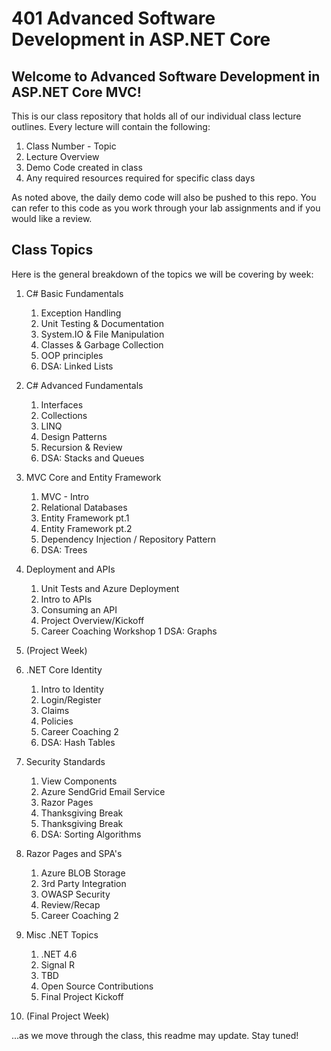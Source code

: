 # 401 Advanced Software Development in ASP.NET Core 

## Welcome to Advanced Software Development in ASP.NET Core MVC!

This is our class repository that holds all of our individual class lecture outlines. Every lecture will contain the following:
1. Class Number - Topic
2. Lecture Overview
3. Demo Code created in class
4. Any required resources required for specific class days

As noted above, the daily demo code will also be pushed to this repo. You can refer to this code as you work through your lab assignments and if you would 
like a review. 

## Class Topics
Here is the general breakdown of the topics we will be covering by week:

1. C# Basic Fundamentals
	1. Exception Handling
	2. Unit Testing & Documentation
	3. System.IO & File Manipulation
	4. Classes & Garbage Collection
	5. OOP principles
	6. DSA: Linked Lists
2. C# Advanced Fundamentals
	1. Interfaces
	2. Collections
	3. LINQ
	4. Design Patterns
	5. Recursion & Review
	6. DSA: Stacks and Queues
3. MVC Core and Entity Framework
	1. MVC - Intro
	2. Relational Databases
	3. Entity Framework pt.1
	4. Entity Framework pt.2
	5. Dependency Injection / Repository Pattern
	6. DSA: Trees
4. Deployment and APIs
	1. Unit Tests and Azure Deployment
	2. Intro to APIs
	3. Consuming an API
	4. Project Overview/Kickoff
	5. Career Coaching Workshop 1
	DSA: Graphs

5. (Project Week)

6. .NET Core Identity
	1. Intro to Identity
	2. Login/Register
	3. Claims
	4. Policies
	5. Career Coaching 2
	6. DSA: Hash Tables

7. Security Standards
	1. View Components
	2. Azure SendGrid Email Service
	3. Razor Pages
	4. Thanksgiving Break
	5. Thanksgiving Break
	6. DSA: Sorting Algorithms

8. Razor Pages and SPA's
	1. Azure BLOB Storage
	2. 3rd Party Integration
	3. OWASP Security
	4. Review/Recap
	5. Career Coaching 2

9. Misc .NET Topics
	1. .NET 4.6
	2. Signal R
	3. TBD
	4. Open Source Contributions
	5. Final Project Kickoff

10. (Final Project Week)

...as we move through the class, this readme may update. Stay tuned!
